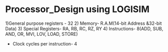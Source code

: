 # Processor_Design using LOGISIM
1)General purpose registers - 32
2) Memory- R.A.M(14-bit Address &32-bit Data)
3) Special Registers- RA, RB, RC, RZ, RY
4) Instructions- 8(ADD, SUB, AND, OR, MVI, LOV, LOAD, STORE)
* Clock cycles per instruction- 4


